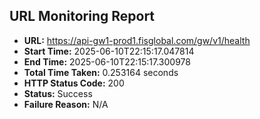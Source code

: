 ## URL Monitoring Report

- **URL:** https://api-gw1-prod1.fisglobal.com/gw/v1/health
- **Start Time:** 2025-06-10T22:15:17.047814
- **End Time:** 2025-06-10T22:15:17.300978
- **Total Time Taken:** 0.253164 seconds
- **HTTP Status Code:** 200
- **Status:** Success
- **Failure Reason:** N/A
